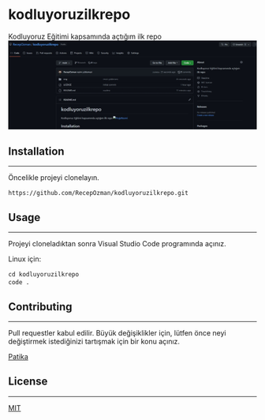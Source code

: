# kodluyoruzilkrepo
Kodluyoruz Eğitimi kapsamında açtığım ilk repo
![Repo](images/img.jpg)


## Installation
----
Öncelikle projeyi clonelayın.
```
https://github.com/RecepOzman/kodluyoruzilkrepo.git
```

## Usage 
-------
Projeyi cloneladıktan sonra Visual Studio Code programında açınız.

Linux için:
```
cd kodluyoruzilkrepo
code .
```

## Contributing
----
Pull requestler kabul edilir. Büyük değişiklikler için, lütfen önce neyi değiştirmek istediğinizi tartışmak için bir konu açınız.

[Patika](www.patika.dev)

## License
----

[MIT](https://choosealicense.com/licenses/mit/)
